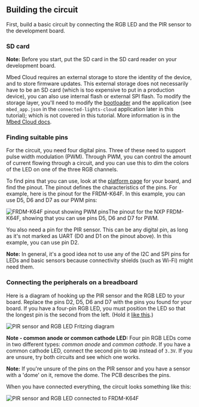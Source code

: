 ## Building the circuit

First, build a basic circuit by connecting the RGB LED and the PIR sensor to the development board.

### SD card

<span class="notes">**Note:** Before you start, put the SD card in the SD card reader on your development board.</span>

Mbed Cloud requires an external storage to store the identity of the device, and to store firmware updates. This external storage does not necessarily have to be an SD card (which is too expensive to put in a production device), you can also use internal flash or external SPI flash. To modify the storage layer, you'll need to modify the [bootloader](see 'Section 8 - Firmware updates') and the application (see `mbed_app.json` in the `connected-lights-cloud` application later in this tutorial); which is not covered in this tutorial. More information is in the [Mbed Cloud docs](https://cloud.mbed.com/docs/).

### Finding suitable pins

For the circuit, you need four digital pins. Three of these need to support pulse width modulation (PWM). Through PWM, you can control the amount of current flowing through a circuit, and you can use this to dim the colors of the LED on one of the three RGB channels.

To find pins that you can use, look at the [platform page](https://developer.mbed.org/platforms/) for your board, and find the pinout. The pinout defines the characteristics of the pins. For example, here is the pinout for the FRDM-K64F. In this example, you can use D5, D6 and D7 as our PWM pins:

<span class="images">![FRDM-K64F pinout showing PWM pins](https://s3-us-west-2.amazonaws.com/cloud-docs-images/lights3.png)<span>The pinout for the NXP FRDM-K64F, showing that you can use pins D5, D6 and D7 for PWM.</span></span>

You also need a pin for the PIR sensor. This can be any digital pin, as long as it's not marked as UART (D0 and D1 on the pinout above). In this example, you can use pin D2.

<span class="notes">**Note:** In general, it's a good idea not to use any of the I2C and SPI pins for LEDs and basic sensors because connectivity shields (such as Wi-Fi) might need them.</span>

### Connecting the peripherals on a breadboard

Here is a diagram of hooking up the PIR sensor and the RGB LED to your board. Replace the pins D2, D5, D6 and D7 with the pins you found for your board. If you have a four-pin RGB LED, you must position the LED so that the longest pin is the second from the left. (Hold it [like this](http://howtomechatronics.com/wp-content/uploads/2015/09/RGB-LED.png?28ea0f).)

<span class="images">![PIR sensor and RGB LED Fritzing diagram](https://s3-us-west-2.amazonaws.com/cloud-docs-images/lights4.png)</span>

<span class="notes">**Note - common anode or common cathode LED:** Four pin RGB LEDs come in two different types: *common anode* and *common cathode*. If you have a common cathode LED, connect the second pin to `GND` instead of `3.3V`. If you are unsure, try both circuits and see which one works.</span>

<span class="notes">**Note:** If you're unsure of the pins on the PIR sensor and you have a sensor with a 'dome' on it, remove the dome. The PCB describes the pins.</span>

When you have connected everything, the circuit looks something like this:

<span class="images">![PIR sensor and RGB LED connected to FRDM-K64F](https://s3-us-west-2.amazonaws.com/cloud-docs-images/lights5.png)</span>
